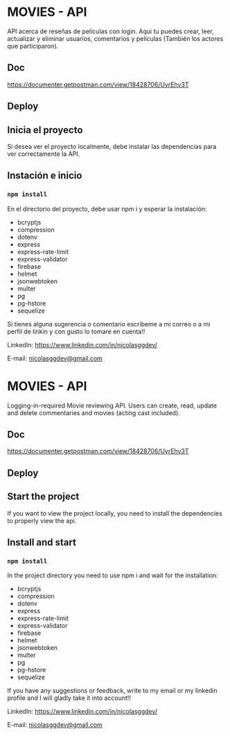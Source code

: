 # MOVIES - API

API acerca de reseñas de peliculas con login. Aqui tu puedes crear, leer, actualizar y eliminar usuarios, comentarios y películas (También los actores que participaron).

## Doc

https://documenter.getpostman.com/view/18428706/UyrEhv3T

## Deploy

## Inicia el proyecto

Si desea ver el proyecto localmente, debe instalar las dependencias para ver correctamente la API.

## Instación e inicio

### `npm install`

En el directorio del proyecto, debe usar npm i y esperar la instalación:

<ul>
  <li>bcryptjs</li>
  <li>compression</li>
  <li>dotenv</li>
  <li>express</li>
  <li>express-rate-limit</li>
  <li>express-validator</li>
  <li>firebase</li>
  <li>helmet</li>
  <li>jsonwebtoken</li>
  <li>multer</li>
  <li>pg</li>
  <li>pg-hstore</li>
  <li>sequelize</li>
</ul>

Si tienes alguna sugerencia o comentario escribeme a mi correo o a mi perfil de linkin y con gusto lo tomare en cuenta!!

LinkedIn: https://www.linkedin.com/in/nicolasggdev/

E-mail: nicolasggdev@gmail.com

# MOVIES - API

Logging-in-required Movie reviewing API. Users can create, read, update and delete commentaries and movies (acting cast included).

## Doc

https://documenter.getpostman.com/view/18428706/UyrEhv3T

## Deploy

## Start the project

If you want to view the project locally, you need to install the dependencies to properly view the api.

## Install and start

### `npm install`

In the project directory you need to use npm i and wait for the installation:

<ul>
  <li>bcryptjs</li>
  <li>compression</li>
  <li>dotenv</li>
  <li>express</li>
  <li>express-rate-limit</li>
  <li>express-validator</li>
  <li>firebase</li>
  <li>helmet</li>
  <li>jsonwebtoken</li>
  <li>multer</li>
  <li>pg</li>
  <li>pg-hstore</li>
  <li>sequelize</li>
</ul>

If you have any suggestions or feedback, write to my email or my linkedin profile and I will gladly take it into account!!

LinkedIn: https://www.linkedin.com/in/nicolasggdev/

E-mail: nicolasggdev@gmail.com
